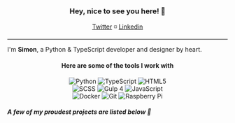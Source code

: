 <h3 align="center">Hey, nice to see you here! 🧑‍</h3>
<p align="center">
  <a href="https://twitter.com/TheDefaultSimon">Twitter</a> ◽️
  <a href="https://www.linkedin.com/in/simongoricar/m">Linkedin</a>
  <hr>
</p>

I'm **Simon**, a Python & TypeScript developer and designer by heart.

<div align="center">
  <h4>Here are some of the tools I work with</h4>
  <div>
    <img alt="Python" src="https://img.shields.io/badge/-python-1?style=flat-square&color=212121&logo=python&logoColor=white"></a>
    <img alt="TypeScript" src="https://img.shields.io/badge/-TypeScript-1?style=flat-square&color=212121&logo=typescript&logoColor=white"></a>
    <img alt="HTML5" src="https://img.shields.io/badge/-HTML5-1?style=flat-square&color=212121&logo=html5&logoColor=white"></a>
  </div>
  <div>
    <img alt="SCSS" src="https://img.shields.io/badge/-SCSS-1?style=flat-square&color=4e342e&logo=css3&logoColor=white"></a>
    <img alt="Gulp 4" src="https://img.shields.io/badge/-Gulp%204-1?style=flat-square&color=5d4037&logo=gulp&logoColor=white"></a>
    <img alt="JavaScript" src="https://img.shields.io/badge/-Javascript-1?style=flat-square&color=6d4c41&logo=javascript&logoColor=white"></a>
  </div>
  <div>
    <img alt="Docker" src="https://img.shields.io/badge/-Docker-1?style=flat-square&color=43a047&logo=git&logoColor=white"></a>
    <img alt="Git" src="https://img.shields.io/badge/-Git-1?style=flat-square&color=388e3c&logo=git&logoColor=white"></a>
    <img alt="Raspberry Pi" src="https://img.shields.io/badge/-Raspberry%20Pi-1?style=flat-square&color=2e7d32&logo=raspberry-pi&logoColor=white"></a>
  </div>
</div>
  
##### A few of my proudest projects are listed below 🚀
